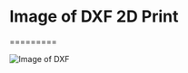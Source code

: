 # Image of DXF 2D Print
=========

![Image of DXF](https://github.com/eclsnowman/R7-CNC/blob/master/02%20-%202D%20CAD%20Files/DraftSight_2019-04-15_12-58-23.png?raw=true)
